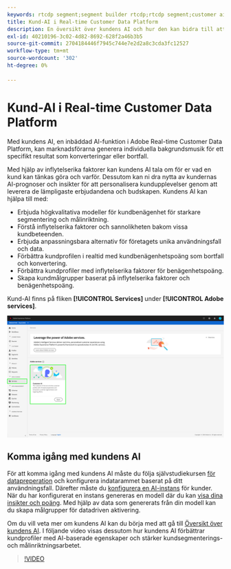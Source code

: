 ```yaml
---
keywords: rtcdp segment;segment builder rtcdp;rtcdp segment;customer ai rtcdp
title: Kund-AI i Real-time Customer Data Platform
description: En översikt över kundens AI och hur den kan bidra till att generera poäng för specifika resultat som konverteringar eller bortfall.
exl-id: 40210196-3c02-4d82-8692-628f2a46b3b5
source-git-commit: 2704184446f7945c744e7e2d2a8c3cda3fc12527
workflow-type: tm+mt
source-wordcount: '302'
ht-degree: 0%

---
```


# Kund-AI i Real-time Customer Data Platform

Med kundens AI, en inbäddad AI-funktion i Adobe Real-time Customer Data Platform, kan marknadsförarna generera individuella bakgrundsmusik för ett specifikt resultat som konverteringar eller bortfall.

Med hjälp av inflytelserika faktorer kan kundens AI tala om för er vad en kund kan tänkas göra och varför. Dessutom kan ni dra nytta av kundernas AI-prognoser och insikter för att personalisera kundupplevelser genom att leverera de lämpligaste erbjudandena och budskapen. Kundens AI kan hjälpa till med:

* Erbjuda högkvalitativa modeller för kundbenägenhet för starkare segmentering och målinriktning.
* Förstå inflytelserika faktorer och sannolikheten bakom vissa kundbeteenden.
* Erbjuda anpassningsbara alternativ för företagets unika användningsfall och data.
* Förbättra kundprofilen i realtid med kundbenägenhetspoäng som bortfall och konvertering.
* Förbättra kundprofiler med inflytelserika faktorer för benägenhetspoäng.
* Skapa kundmålgrupper baserat på inflytelserika faktorer och benägenhetspoäng.

Kund-AI finns på fliken **[!UICONTROL Services]** under **[!UICONTROL Adobe services]**.

![Kundens AI-plats](../assets/overview/rtcdp-customer-ai.png)

## Komma igång med kundens AI

För att komma igång med kundens AI måste du följa självstudiekursen [för datapreperation](../../intelligent-services/data-preparation.md) och konfigurera indatarammet baserat på ditt användningsfall. Därefter måste du [konfigurera en AI-instans](../../intelligent-services/customer-ai/user-guide/configure.md) för kunder. När du har konfigurerat en instans genereras en modell där du kan [visa dina insikter och poäng](../../intelligent-services/customer-ai/user-guide/discover-insights.md). Med hjälp av data som genererats från din modell kan du skapa målgrupper för datadriven aktivering.

Om du vill veta mer om kundens AI kan du börja med att gå till [Översikt över kundens AI](../../intelligent-services/customer-ai/overview.md). I följande video visas dessutom hur kundens AI förbättrar kundprofiler med AI-baserade egenskaper och stärker kundsegmenterings- och målinriktningsarbetet.

>[!VIDEO](https://video.tv.adobe.com/v/40374/?quality=12&learn=on)

